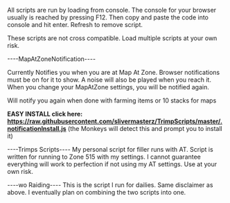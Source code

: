 All scripts are run by loading from console. The console for your browser usually is reached by pressing F12. 
Then copy and paste the code into console and hit enter. 
Refresh to remove script. 

These scripts are not cross compatible. Load multiple scripts at your own risk.


----MapAtZoneNotification----

Currently Notifies you when you are at Map At Zone. Browser notifications must be on for it to show. 
A noise will also be played when you reach it. 
When you change your MapAtZone settings, you will be notified again.

Will notify you again when done with farming items or 10 stacks for maps

**EASY INSTALL click here: https://raw.githubusercontent.com/slivermasterz/TrimpScripts/master/.notificationInstall.js** (the Monkeys will detect this and prompt you to install it)


----Trimps Scripts----
My personal script for filler runs with AT. Script is written for running to Zone 515 with
my settings. I cannot guarantee everything will work to perfection if not using my AT settings.
Use at your own risk.

----wo Raiding----
This is the script I run for dailies. Same disclaimer as above. I eventually plan on combining the
two scripts into one.
